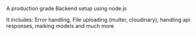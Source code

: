 A production grade Backend setup using node.js

It includes: Error handling, File uploading (multer, cloudinary), handling api responses, maiking models and much more
